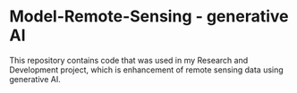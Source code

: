 # Model-Remote-Sensing - generative AI


This repository contains code that was used in my Research and Development project, which is enhancement of remote sensing data using generative AI. 
